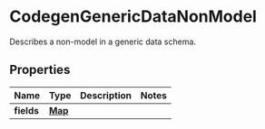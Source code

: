 

# CodegenGenericDataNonModel

Describes a non-model in a generic data schema.

## Properties

| Name | Type | Description | Notes |
|------------ | ------------- | ------------- | -------------|
|**fields** | [**Map**](Map.md) |  |  |



